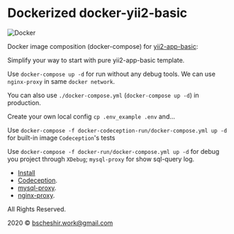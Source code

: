 Dockerized docker-yii2-basic
===============================

![Docker](https://github.com/bscheshir/docker-yii2-app-basic/workflows/Docker/badge.svg)

Docker image composition (docker-compose) for [yii2-app-basic](https://github.com/yiisoft/yii2-app-basic):

Simplify your way to start with pure yii2-app-basic template.
 
Use `docker-compose up -d` for run without any debug tools. We can use `nginx-proxy` in same `docker network`.
 
You can also use `./docker-compose.yml` (`docker-compose up -d`) in production.
 
Create your own local config `cp .env_example .env` and...
 
Use `docker-compose -f docker-codeception-run/docker-compose.yml up -d` for built-in image `Codeception`'s tests 

Use `docker-compose -f docker-run/docker-compose.yml up -d` for debug you project through `XDebug`; `mysql-proxy` for show sql-query log.

* [Install](./docs/install.md)
* [Codeception](/docs/codeception.md).
* [mysql-proxy](/docs/mysql-proxy.md).
* [nginx-proxy](/docs/nginx-proxy.md).

All Rights Reserved.

2020 © bscheshir.work@gmail.com
